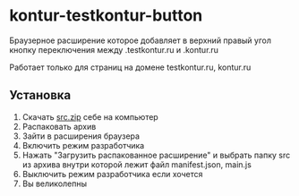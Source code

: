 # kontur-testkontur-button

Браузерное расширение которое добавляет в верхний правый угол кнопку переключения между .testkontur.ru и .kontur.ru

Работает только для страниц на домене testkontur.ru, kontur.ru

## Установка

1. Скачать [src.zip](https://github.com/Advitalitum/kontur-testkontur-button/releases/download/0.0.0.1/src.zip) себе на компьютер
2. Распаковать архив
3. Зайти в расширения браузера
4. Включить режим разработчика
5. Нажать "Загрузить распакованное расширение" и выбрать папку src из архива внутри которой лежит файл manifest.json, main.js
6. Выключить режим разработчика если хочется
7. Вы великолепны
